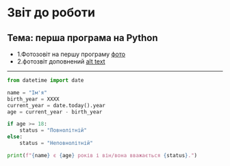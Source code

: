 # Звіт до роботи
## Тема: перша програма на __**Python**__



+ 1.Фотозовіт на першу програму [фото](image-1.png)
+ 2.фотозвіт доповнений [alt text](image-2.png)



___


```python
from datetime import date

name = "Ім'я"
birth_year = XXXX
current_year = date.today().year
age = current_year - birth_year

if age >= 18:
    status = "Повнолітній"
else:
    status = "Неповнолітній"

print(f"{name} є {age} років і він/вона вважається {status}.")

```
